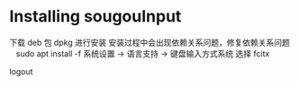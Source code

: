 # Installing sougouInput
下载 deb 包
dpkg 进行安装
安装过程中会出现依赖关系问题，修复依赖关系问题
    sudo apt install -f
系统设置 -> 语言支持 -> 键盘输入方式系统
选择 fcitx

logout

